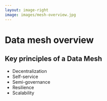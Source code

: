 ```yaml
---
layout: image-right
image: images/mesh-overview.jpg
---
```

# Data mesh overview

## Key principles of a Data Mesh
<v-clicks>

- Decentralization
- Self-service
- Semi-governance
- Resilience
- Scalability

</v-clicks>